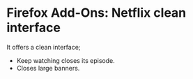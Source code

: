 # Firefox Add-Ons: Netflix clean interface

It offers a clean interface;

* Keep watching closes its episode.
* Closes large banners.
